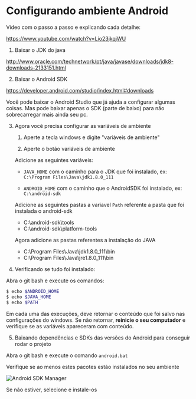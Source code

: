# Configurando ambiente Android

Vídeo com o passo a passo e explicando cada detalhe:

https://www.youtube.com/watch?v=Lio23jkqjWU

1. Baixar o JDK do java

  http://www.oracle.com/technetwork/pt/java/javase/downloads/jdk8-downloads-2133151.html
    
2. Baixar o Android SDK

  https://developer.android.com/studio/index.html#downloads
  
  Você pode baixar o Android Studio que já ajuda a configurar algumas coisas. Mas pode baixar apenas o SDK 
  (parte de baixo) para não sobrecarregar mais ainda seu pc.

3. Agora você precisa configurar as variáveis de ambiente
   
    1. Aperte a tecla windows e digite "variáveis de ambiente"

    2. Aperte o botão variáveis de ambiente

      Adicione as seguintes variáveis:

      * `JAVA_HOME` com o caminho para o JDK que foi instalado, ex: `C:\Program Files\Java\jdk1.8.0_111`

      * `ANDROID_HOME` com o caminho que o AndroidSDK foi instalado, ex: `C:\android-sdk`

      Adicione as seguintes pastas a variavel `Path` referente a pasta que foi instalada o android-sdk

      * C:\android-sdk\tools
      * C:\android-sdk\platform-tools

      Agora adicione as pastas referentes a instalação do JAVA

      * C:\Program Files\Java\jdk1.8.0_111\bin
      * C:\Program Files\Java\jre1.8.0_111\bin

4. Verificando se tudo foi instalado:

  Abra o git bash e execute os comandos:
  
  ```bash
  $ echo $ANDROID_HOME
  $ echo $JAVA_HOME
  $ echo $PATH
  ```
  
  Em cada uma das execuções, deve retornar o conteúdo que foi salvo nas configurações do windows. Se não retornar, 
  **reinicie o seu computador** e verifique se as variáveis apareceram com conteúdo.
  
5. Baixando dependências e SDKs das versões do Android para conseguir rodar o projeto

  Abra o git bash e execute o comando `android.bat`

  Verifique se ao menos estes pacotes estão instalados no seu ambiente

  ![Android SDK Manager](https://github.com/ebertti/phonegap-aula/blob/master/imagens/android-skd-manager-01.png?raw=true)

  Se não estiver, selecione e instale-os
